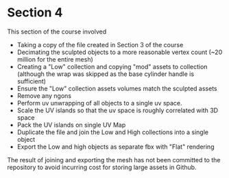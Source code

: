 # Section 4

This section of the course involved
* Taking a copy of the file created in Section 3 of the course
* Decimating the sculpted objects to a more reasonable vertex count (~20 million for the entire mesh)
* Creating a "Low" collection and copying "mod" assets to collection (although the wrap was skipped as the base cylinder handle is sufficient)
* Ensure the "Low" collection assets volumes match the sculpted assets
* Remove any ngons
* Perform uv unwrapping of all objects to a single uv space. 
* Scale the UV islands so that the uv space is roughly correlated with 3D space
* Pack the UV islands on single UV Map
* Duplicate the file and join the Low and High collections into a single object
* Export the Low and high objects as separate fbx with "Flat" rendering 

The result of joining and exporting the mesh has not been committed to the repository to avoid incurring cost for storing large assets in Github.
